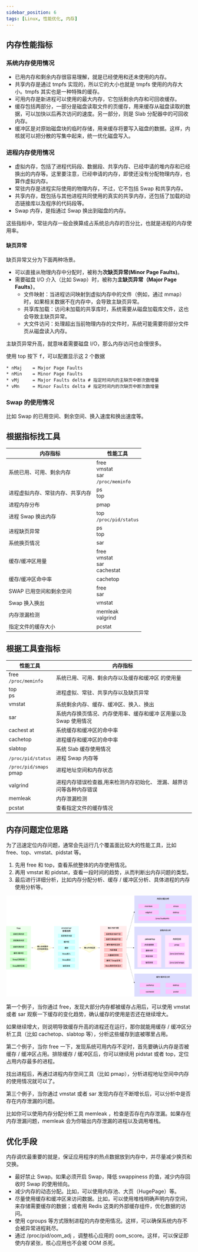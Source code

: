 ```yaml
---
sidebar_position: 6
tags: [Linux, 性能优化, 内存]
---
```


## 内存性能指标

### 系统内存使用情况

- 已用内存和剩余内存很容易理解，就是已经使用和还未使用的内存。
- 共享内存是通过 tmpfs 实现的，所以它的大小也就是 tmpfs 使用的内存大小。tmpfs 其实也是一种特殊的缓存。
- 可用内存是新进程可以使用的最大内存，它包括剩余内存和可回收缓存。
- 缓存包括两部分，一部分是磁盘读取文件的页缓存，用来缓存从磁盘读取的数据，可以加快以后再次访问的速度。另一部分，则是 Slab 分配器中的可回收内存。
- 缓冲区是对原始磁盘块的临时存储，用来缓存将要写入磁盘的数据。这样，内核就可以把分散的写集中起来，统一优化磁盘写入。

### 进程内存使用情况

- 虚拟内存，包括了进程代码段、数据段、共享内存、已经申请的堆内存和已经换出的内存等。这里要注意，已经申请的内存，即使还没有分配物理内存，也算作虚拟内存。
- 常驻内存是进程实际使用的物理内存，不过，它不包括 Swap 和共享内存。
- 共享内存，既包括与其他进程共同使用的真实的共享内存，还包括了加载的动态链接库以及程序的代码段等。
- Swap 内存，是指通过 Swap 换出到磁盘的内存。

这些指标中，常驻内存一般会换算成占系统总内存的百分比，也就是进程的内存使用率。

#### 缺页异常

缺页异常又分为下面两种场景。

- 可以直接从物理内存中分配时，被称为**次缺页异常(Minor Page Faults)**。
- 需要磁盘 I/O 介入（比如 Swap）时，被称为**主缺页异常（Major Page Faults）**。
  - 文件映射：当进程访问映射到虚拟内存中的文件（例如，通过 mmap）时，如果相关数据不在内存中，会导致主缺页异常。
  - 共享库加载：访问未加载的共享库时，系统需要从磁盘加载库文件，这也会导致主缺页异常。
  - 大文件访问：处理超出当前物理内存的文件时，系统可能需要将部分文件页从磁盘读入内存。

主缺页异常升高，就意味着需要磁盘 I/O，那么内存访问也会慢很多。

使用 top 按下 <kbd>f</kbd>，可以配置显示这 2 个数据

```shell
* nMaj    = Major Page Faults
* nMin    = Minor Page Faults
* vMj     = Major Faults delta # 指定时间内的主缺页中断次数增量
* vMn     = Minor Faults delta # 指定时间内的次缺页中断次数增量
```

### Swap 的使用情况

比如 Swap 的已用空间、剩余空间、换入速度和换出速度等。

## 根据指标找工具

| 内存指标 | 性能工具 |
| --- | --- |
| 系统已用、可用、剩余内存 | free<br/>vmstat<br/>sar<br/> `/proc/meminfo` |
| 进程虚拟内存、常驻内存、共享内存 | ps<br/>top |
| 进程内存分布 | pmap |
| 进程 Swap 换出内存 | top<br/> `/proc/pid/status` |
| 进程缺页异常 | ps<br/>top |
| 系统换页情况 | sar |
| 缓存/缓冲区用量 | free<br/>vmstat<br/>sar<br/>cachestat |
| 缓存/缓冲区命中率 | cachetop |
| SWAP 已用空间和剩余空间 | free<br/>sar |
| Swap 换入换出 | vmstat |
| 内存泄漏检测 | memleak<br/>valgrind |
| 指定文件的缓存大小 | pcstat |

## 根据工具查指标

| 性能工具 | 内存指标 |
| --- | --- |
| free<br/> `/proc/meminfo` | 系统已用、可用、剩余内存以及缓存和缓冲区 的使用量 |
| top<br/>ps | 进程虚拟、常驻、共享内存以及缺页异常 |
| vmstat | 系统剩余内存、缓存、缓冲区、换入、换出 |
| sar | 系统内存换页情况、内存使用率、缓存和缓冲 区用量以及 Swap 使用情况 |
| cachest at | 系统缓存和缓冲区的命中率 |
| cachetop | 进程缓存和缓冲区的命中率 |
| slabtop | 系统 Slab 缓存使用情况 |
| `/proc/pid/status` | 进程 Swap 内存等 |
| `/proc/pid/smaps` <br/>pmap | 进程地址空间和内存状态 |
| valgrind | 进程内存错误检查器,用来检测内存初始化、 泄漏、越界访问等各种内存错误 |
| memleak | 内存泄漏检测 |
| pcstat | 查看指定文件的缓存情况 |

##  内存问题定位思路

为了迅速定位内存问题，通常会先运行几个覆盖面比较大的性能工具，比如 free、top、vmstat、pidstat 等。

1. 先用 free 和 top，查看系统整体的内存使用情况。
2. 再用 vmstat 和 pidstat，查看一段时间的趋势，从而判断出内存问题的类型。
3. 最后进行详细分析，比如内存分配分析、缓存 / 缓冲区分析、具体进程的内存使用分析等。

![alt text](./img/内存问题解决套路.png)

第一个例子，当你通过 free，发现大部分内存都被缓存占用后，可以使用 vmstat 或者 sar 观察一下缓存的变化趋势，确认缓存的使用是否还在继续增大。

如果继续增大，则说明导致缓存升高的进程还在运行，那你就能用缓存 / 缓冲区分析工具（比如 cachetop、slabtop 等），分析这些缓存到底被哪里占用。

第二个例子，当你 free 一下，发现系统可用内存不足时，首先要确认内存是否被缓存 / 缓冲区占用。排除缓存 / 缓冲区后，你可以继续用 pidstat 或者 top，定位占用内存最多的进程。

找出进程后，再通过进程内存空间工具（比如 pmap），分析进程地址空间中内存的使用情况就可以了。

第三个例子，当你通过 vmstat 或者 sar 发现内存在不断增长后，可以分析中是否存在内存泄漏的问题。

比如你可以使用内存分配分析工具 memleak ，检查是否存在内存泄漏。如果存在内存泄漏问题，memleak 会为你输出内存泄漏的进程以及调用堆栈。

## 优化手段

内存调优最重要的就是，保证应用程序的热点数据放到内存中，并尽量减少换页和交换。

- 最好禁止 Swap。如果必须开启 Swap，降低 swappiness 的值，减少内存回收时 Swap 的使用倾向。
- 减少内存的动态分配。比如，可以使用内存池、大页（HugePage）等。
- 尽量使用缓存和缓冲区来访问数据。比如，可以使用堆栈明确声明内存空间，来存储需要缓存的数据；或者用 Redis 这类的外部缓存组件，优化数据的访问。
- 使用 cgroups 等方式限制进程的内存使用情况。这样，可以确保系统内存不会被异常进程耗尽。
- 通过 /proc/pid/oom_adj ，调整核心应用的 oom_score。这样，可以保证即使内存紧张，核心应用也不会被 OOM 杀死。

